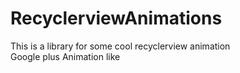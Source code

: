 # RecyclerviewAnimations
This is a library for some cool recyclerview animation
<br/>
Google plus Animation like 
